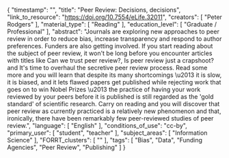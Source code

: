 {
    "timestamp": "",
    "title": "Peer Review: Decisions, decisions",
    "link_to_resource": "https://doi.org/10.7554/eLife.32011",
    "creators": [
        "Peter Rodgers"
    ],
    "material_type": [
        "Reading"
    ],
    "education_level": [
        "Graduate / Professional"
    ],
    "abstract": "Journals are exploring new approaches to peer review in order to reduce bias, increase transparency and respond to author preferences. Funders are also getting involved. If you start reading about the subject of peer review, it won't be long before you encounter articles with titles like Can we trust peer review?, Is peer review just a crapshoot? and It's time to overhaul the secretive peer review process. Read some more and you will learn that despite its many shortcomings \u2013 it is slow, it is biased, and it lets flawed papers get published while rejecting work that goes on to win Nobel Prizes \u2013 the practice of having your work reviewed by your peers before it is published is still regarded as the 'gold standard' of scientific research. Carry on reading and you will discover that peer review as currently practiced is a relatively new phenomenon and that, ironically, there have been remarkably few peer-reviewed studies of peer review.",
    "language": [
        "English"
    ],
    "conditions_of_use": "cc-by",
    "primary_user": [
        "student",
        "teacher"
    ],
    "subject_areas": [
        "Information Science"
    ],
    "FORRT_clusters": [
        ""
    ],
    "tags": [
        "Bias",
        "Data",
        "Funding Agencies",
        "Peer Review",
        "Publishing"
    ]
}